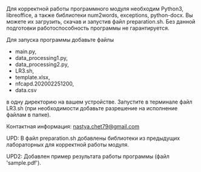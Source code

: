 Для корректной работы программного модуля необходим Python3, libreoffice, а также библиотеки num2words, exceptions, python-docx.
Вы можете их загрузить, скачав и запустив файл preparation.sh. Без данной подготовки работоспособность программы не гарантируется.

Для запуска программы добавьте файлы

- main.py,
- data_processing1.py,
- data_processing2.py,
- LR3.sh,
- template.xlsx,
- nfcapd.202002251200,
- data.csv

в одну директорию на вашем устройстве.
Запустите в терминале файл LR3.sh (при необходимости добавьте разрешение на исполнение файлам в папке).

Контактная информация: nastya.chet79@gmail.com

UPD: В файл preparation.sh добавлены библиотеки из предыдущих лабораторных для корректной работы модуля.

UPD2: Добавлен пример результата работы программы (файл 'sample.pdf').
